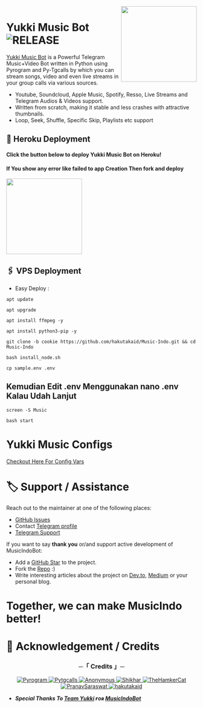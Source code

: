<img src="https://telegra.ph/file/c0e014ff34f34d1056627.png" align="right" width="200" height="200"/>

# Yukki Music Bot <img src="https://img.shields.io/github/v/release/TeamYukki/MusicIndoBot?color=black&logo=github&logoColor=black&style=social" alt="RELEASE">

[Yukki Music Bot](https://github.com/TeamYukki/MusicIndoBot) is a Powerful Telegram Music+Video Bot written in Python using Pyrogram and Py-Tgcalls by which you can stream songs, video and even live streams in your group calls via various sources.

* Youtube, Soundcloud, Apple Music, Spotify, Resso, Live Streams and Telegram Audios & Videos support.
* Written from scratch, making it stable and less crashes with attractive thumbnails.
* Loop, Seek, Shuffle, Specific Skip, Playlists etc support



## 🚀 Heroku Deployment

<h4>Click the button below to deploy Yukki Music Bot on Heroku!</h4>    
<h4>If You show any error like failed to app Creation Then fork and deploy </h4>
<a href="https://dashboard.heroku.com/new?template=https://github.com/hakutakaid/Music-Indo"><img src="https://img.shields.io/badge/Deploy%20To%20Heroku-red?style=for-the-badge&logo=heroku" width="200""/></a>


## 🖇 VPS Deployment
- Easy Deploy :
```
apt update
```

```
apt upgrade
```

```
apt install ffmpeg -y
```

```
apt install python3-pip -y
```

```
git clone -b cookie https://github.com/hakutakaid/Music-Indo.git && cd Music-Indo
````

```
bash install_node.sh
```

```
cp sample.env .env
```
## Kemudian Edit .env Menggunakan nano .env Kalau Udah Lanjut
```
screen -S Music
```

```
bash start
```

# Yukki Music Configs
 [Checkout Here For Config Vars](https://github.com/hakutakaid/Music-Indo.git/blob/master/config/README.md)
# 🏷 Support / Assistance

Reach out to the maintainer at one of the following places:

- [GitHub Issues](https://github.com/hakutakaid/Music-Indo.git/issues/new?assignees=&labels=question&template=SUPPORT_QUESTION.md&title=support%3A+)
- Contact  [Telegram profile](https://t.me/HakuID)
- [Telegram Support](https://t.me/LogUbotX)

If you want to say **thank you** or/and support active development of MusicIndoBot:

- Add a [GitHub Star](https://github.com/TeamYukki/MusicIndoBot) to the project.
- Fork the [Repo](https://github.com/hakutakaid/Music-Indo.git) :)
- Write interesting articles about the project on [Dev.to](https://dev.to/), [Medium](https://medium.com/) or your personal blog.

# Together, we can make **MusicIndo** better!

# 📑 Acknowledgement / Credits

<h3 align="center">
    ─「 Credits 」─
</h3>

<p align="center">
<a href="https://github.com/pyrogram/pyrogram"> <img src="https://img.shields.io/badge/Pyrogram-black?style=for-the-badge&logo=github" alt="Pyrogram" /> </a>
<a href="https://github.com/pytgcalls/pytgcalls"> <img src="https://img.shields.io/badge/PyTgCalls-black?style=for-the-badge&logo=github" alt="Pytgcalls" /> </a>
<a href="https://github.com/AnonymousX1025"> <img src="https://img.shields.io/badge/Anonymous-black?style=for-the-badge&logo=github" alt="Anonymous" /> </a>
<a href="https://github.com/NotReallyShikhar"> <img src="https://img.shields.io/badge/Shikhar-black?style=for-the-badge&logo=github" alt="Shikhar" /> </a>
<a href="https://github.com/TheHamkerCat"> <img src="https://img.shields.io/badge/TheHamkerCat-black?style=for-the-badge&logo=github" alt="TheHamkerCat" /> </a>
<a href="https://github.com/Pranav-Saraswat"> <img src="https://img.shields.io/badge/PranavSaraswat-black?style=for-the-badge&logo=github" alt="PranavSaraswat" /> </a>
<a href="https://github.com/hakutakaid"> <img src="https://img.shields.io/badge/hakutakaid-black?style=for-the-badge&logo=github" alt="hakutakaid" /> </a>
</p>

- <b> _Special Thanks To [Team Yukki](https://github.com/TeamYukki) ғᴏʀ [MusicIndoBot](https://github.com/TeamYukki/MusicIndoBot)_ </b>

